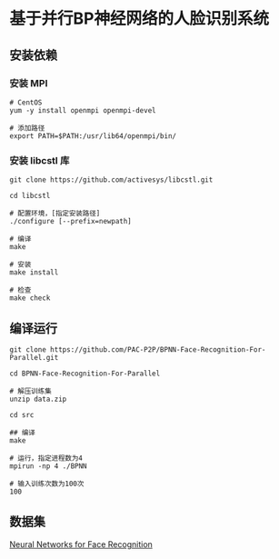 # 基于并行BP神经网络的人脸识别系统

## 安装依赖

### 安装 MPI

	# CentOS
	yum -y install openmpi openmpi-devel
	
	# 添加路径
	export PATH=$PATH:/usr/lib64/openmpi/bin/

### 安装 libcstl 库


	git clone https://github.com/activesys/libcstl.git
	
	cd libcstl
	
	# 配置环境，[指定安装路径]
	./configure [--prefix=newpath] 
	
	# 编译
	make
	
	# 安装
	make install
	
	# 检查
	make check
	
## 编译运行

	git clone https://github.com/PAC-P2P/BPNN-Face-Recognition-For-Parallel.git
	
	cd BPNN-Face-Recognition-For-Parallel
	
	# 解压训练集
	unzip data.zip
	
	cd src
	
	## 编译
	make
	
	# 运行，指定进程数为4
	mpirun -np 4 ./BPNN
	
	# 输入训练次数为100次
	100

## 数据集

[Neural Networks for Face Recognition](http://www.cs.cmu.edu/afs/cs.cmu.edu/user/mitchell/ftp/faces.html)
	